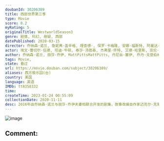 ```yaml
---
doubanId: 30206389
title: 西部世界第三季
type: Movie
score: 8.2
myRating: 5
originalTitle: WestworldSeason3
genre: 剧情, 科幻, 悬疑, 西部
datePublished: 2020-03-15
director: 乔纳森·诺兰, 詹妮弗·盖辛格, 理查德·, 保罗·卡梅隆, 安娜·福斯特, 阿曼达·马尔萨利斯, 海伦·谢费
actor: 埃文·蕾切尔·伍德, 坦迪·牛顿, 泰莎·汤普森, 杰弗里·怀特, 艾德·哈里斯, 亚伦·保尔, 卢克·海姆斯沃斯, 丽娜·维特, 汤米·弗拉纳根, 文森特·卡索, 莱昂纳多·吴, 马歇尔·林奇, 卡迪小子, 真田广之, 王盛德, 托勒密·斯洛克姆, 韦恩·佩雷, 斯科特·康纳斯, 弗雷德里克·基夫, 戴维·贝尼奥夫, ·威斯, undefined, undefined, 卡佳·赫尔伯斯, 雷明顿.霍夫曼, 史蒂文·艾瑞克, 恩里克·克兰东尼, 吉米·辛普森, 西蒙·夸特曼, 所罗门·什夫, 迈克尔·伊雷, 冈本多绪, 罗德里戈·桑托罗, 保罗·库珀, 亚历山大·巴尔, 庞·克莱门捷夫, 萨缪尔·韦斯特, 拉菲·格拉沃恩, 安吉拉·萨拉弗安, undefined, 亚当·王, 詹森·郑, 佩曼·莫阿迪, 托马斯·克莱舒曼, 菲比·汤金, 小约翰·加拉赫
author: 乔纳森·诺兰, 丽莎·乔伊, MattPittsMattPitts, 丹尼丝·塞伊, 乔丹·戈登伯格, 凯莉·克劳斯, 苏珊娜·鲁贝尔, 吉娜·阿特沃特, 迈克尔·克莱顿
tags: Movie, 
state: 看过
url: https://movie.douban.com/subject/30206389/
aliases: 西方极乐园(台)
country: 美国
language: 英语
IMDb: tt8358332
time: 
createTime: 2023-01-24 00:55:09
collectionDate: 2020-11-11
desc: 2016年由乔纳森·诺兰与丽莎·乔伊夫妻档联合开发的剧集，故事改编自作家迈克尔·克莱顿的同名科幻电影，围绕着一个未来主题乐园展开，乐园里有很多机器人，可以帮助人们实现自己的白日梦。然而一直运转良好的机...
---
```


![image](p2585693570.jpg)

Comment: 
---


